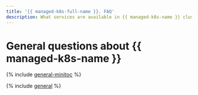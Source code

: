 ```yaml
---
title: '{{ managed-k8s-full-name }}. FAQ'
description: What services are available in {{ managed-k8s-name }} clusters by default? Find the answer to this and other common questions below.
---
```


# General questions about {{ managed-k8s-name }}

{% include [general-minitoc](../../_qa/managed-kubernetes/minitoc/general.md) %}

{% include [general](../../_qa/managed-kubernetes/general.md) %}

